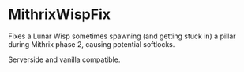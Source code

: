 # MithrixWispFix

Fixes a Lunar Wisp sometimes spawning (and getting stuck in) a pillar during Mithrix phase 2, causing potential softlocks. 

Serverside and vanilla compatible.